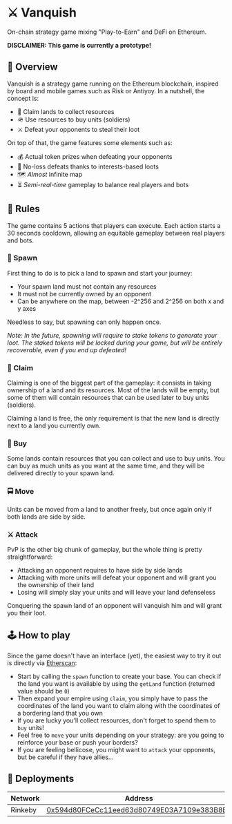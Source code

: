 # ⚔️ Vanquish

On-chain strategy game mixing "Play-to-Earn" and DeFi on Ethereum.

**DISCLAIMER: This game is currently a prototype!**

## 🔖 Overview

Vanquish is a strategy game running on the Ethereum blockchain, inspired by board and mobile games such as Risk or Antiyoy. In a nutshell, the concept is:
- 🚩 Claim lands to collect resources
- 🪖 Use resources to buy units (soldiers)
- ⚔️ Defeat your opponents to steal their loot

On top of that, the game features some elements such as:
- 💰 Actual token prizes when defeating your opponents
- 🙏 No-loss defeats thanks to interests-based loots
- 🗺 *Almost* infinite map
- ⏳ *Semi-real-time* gameplay to balance real players and bots

## 📖 Rules

The game contains 5 actions that players can execute. Each action starts a 30 seconds cooldown, allowing an equitable gameplay between real players and bots.

### 👶 Spawn

First thing to do is to pick a land to spawn and start your journey:
- Your spawn land must not contain any resources
- It must not be currently owned by an opponent
- Can be anywhere on the map, between -2^256 and 2^256 on both x and y axes

Needless to say, but spawning can only happen once.

*Note: In the future, spawning will require to stake tokens to generate your loot. The staked tokens will be locked during your game, but will be entirely recoverable, even if you end up defeated!*

### 🚩 Claim

Claiming is one of the biggest part of the gameplay: it consists in taking ownership of a land and its resources. Most of the lands will be empty, but some of them will contain resources that can be used later to buy units (soldiers).

Claiming a land is free, the only requirement is that the new land is directly next to a land you currently own.

### 💎 Buy

Some lands contain resources that you can collect and use to buy units. You can buy as much units as you want at the same time, and they will be delivered directly to your spawn land.

### 🚍 Move

Units can be moved from a land to another freely, but once again only if both lands are side by side.

### ⚔️ Attack

PvP is the other big chunk of gameplay, but the whole thing is pretty straightforward:
- Attacking an opponent requires to have side by side lands
- Attacking with more units will defeat your opponent and will grant you the ownership of their land
- Losing will simply slay your units and will leave your land defenseless

Conquering the spawn land of an opponent will vanquish him and will grant you their loot.

## 🕹 How to play

Since the game doesn't have an interface (yet), the easiest way to try it out is directly via [Etherscan](https://rinkeby.etherscan.io/address/0x594d80FCeCc11eed63d80749E03A7109e383B8E7#writeContract):
- Start by calling the `spawn` function to create your base. You can check if the land you want is available by using the `getLand` function (returned value should be `0`)
- Then expand your empire using `claim`, you simply have to pass the coordinates of the land you want to claim along with the coordinates of a bordering land that you own
- If you are lucky you'll collect resources, don't forget to spend them to `buy` units!
- Feel free to `move` your units depending on your strategy: are you going to reinforce your base or push your borders?
- If you are feeling bellicose, you might want to `attack` your opponents, but be careful if they have allies...

## 🚀 Deployments

| Network | Address |
|---|---|
| Rinkeby | [0x594d80FCeCc11eed63d80749E03A7109e383B8E7](https://rinkeby.etherscan.io/address/0x594d80FCeCc11eed63d80749E03A7109e383B8E7) |
